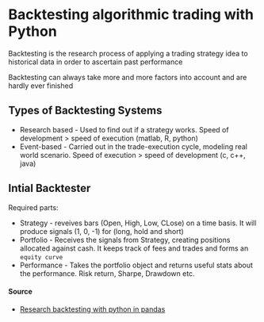 # Backtesting algorithmic trading with Python

Backtesting is the research process of applying a trading strategy idea to historical data in order to ascertain past performance

Backtesting can always take more and more factors into account and are hardly ever finished

## Types of Backtesting Systems

* Research based - Used to find out if a strategy works. Speed of development > speed of execution (matlab, R, python)
* Event-based - Carried out in the trade-execution cycle, modeling 
real world scenario. Speed of execution > speed of development (c, c++, java)

## Intial Backtester

Required parts:

* Strategy - reveives bars (Open, High, Low, CLose) on a time basis. It will produce signals (1, 0, -1) for (long, hold and short)
* Portfolio - Receives the signals from Strategy, creating positions allocated against cash. It keeps track of fees and trades and forms an `equity curve`
* Performance - Takes the portfolio object and returns useful stats about the performance. Risk return, Sharpe, Drawdown etc.

#### Source

* [Research backtesting with python in pandas](https://www.quantstart.com/articles/Research-Backtesting-Environments-in-Python-with-pandas)